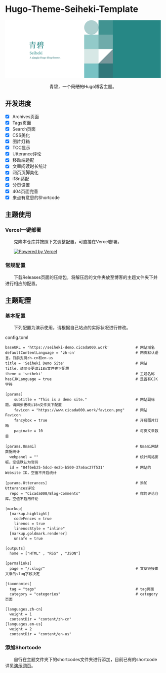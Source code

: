 # Hugo-Theme-Seiheki-Template

<center>
    <img src="resources/img/Ultrawide.png">
</center>

<p align="center">青碧，一个<s>简陋的</s>Hugo博客主题。</p>


## 开发进度

- [x] Archives页面
- [x] Tags页面
- [x] Search页面
- [x] CSS美化
- [x] 图片灯箱
- [x] TOC显示
- [x] Utterance评论
- [x] 移动端适配
- [x] 文章阅读时长统计
- [x] 网页页脚美化
- [x] i18n适配
- [x] 分页设置
- [x] 404页面完善
- [x] 来点有意思的Shortcode

## 主题使用

### Vercel一键部署

&emsp;&emsp;克隆本仓库并按照下文调整配置，可直接在Vercel部署。

&emsp;&emsp;[![Powered by Vercel](https://www.datocms-assets.com/31049/1618983297-powered-by-vercel.svg)](https://vercel.com/new/clone?repository-url=https://github.com/Cicada000/Hugo-Theme-Seiheki-Template)

### 常规配置

&emsp;&emsp;下载Releases页面的压缩包，将解压后的文件夹放至博客的主题文件夹下并进行相应的配置。

## 主题配置

### 基本配置

&emsp;&emsp;下列配置为演示使用，请根据自己站点的实际状况进行修改。

config.toml
```
baseURL = 'https://seiheki-demo.cicada000.work'            # 网站域名
defaultContentLanguage = 'zh-cn'                           # 网页默认语言，目前支持zh-cn和en-us
title = 'Seiheki Demo Site'                                # 网站Title，请同步更改i18n文件夹下配置
theme = 'seiheki'                                          # 主题名称
hasCJKLanguage = true                                      # 是否有CJK字符

[params]
    subtitle = "This is a demo site."                      # 网站副标题，请同步更改i18n文件夹下配置
    favicon = "https://www.cicada000.work/favicon.png"     # 网站Favicon 
    fancybox = true                                        # 开启图片灯箱
    paginate = 10                                          # 每页文章数目

[params.Umami]                                             # Umami网站数据统计
  webpanel = ""                                            # 统计网站面板，空值默认为官网
  id = "84f6eb25-5dcd-4e2b-b500-37a6ac27f531"              # 网站的Website ID，空值不开启统计

[params.Utterances]                                        # 添加Utterances评论
  repo = "Cicada000/Blog-Comments"                         # 你的评论仓库，空值不启用评论

[markup]
  [markup.highlight]
    codeFences = true
    linenos = true
    linenosStyle = "inline"
  [markup.goldmark.renderer]
    unsafe = true

[outputs]
  home = ["HTML" , "RSS" , "JSON"]

[permalinks]
  page = "/:slug/"                                         # 文章链接由文章的slug字段决定

[taxonomies]
  tag = "tags"                                             # tag页面
  category = "categories"                                  # category页面

[languages.zh-cn]
  weight = 1
  contentDir = "content/zh-cn"
[languages.en-us]
  weight = 2
  contentDir = "content/en-us"
```

### 添加Shortcode

&emsp;&emsp;自行在主题文件夹下的shortcodes文件夹进行添加，目前已有的shortcode详见[演示网页](https://seiheki-demo.cicada000.work/post/shortcodes/)。
